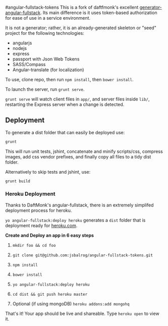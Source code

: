 #angular-fullstack-tokens
This is a fork of daftfmonk's excellent [generator-angular-fullstack](https://www.npmjs.org/package/generator-angular-fullstack). Its main difference is it uses token-based authorization for ease of use in a service environment.

It is not a generator; rather, it is an already-generated skeleton or "seed" project for the following technologies:

* angularjs
* nodejs
* express
* passport with Json Web Tokens
* SASS/Compass
* Angular-translate (for localization)

To use, clone repo, then run `npm install`, then `bower install`.

To launch the server, run `grunt serve`.

`grunt serve` will watch client files in `app/`, and server files inside `lib/`, restarting the Express server when a change is detected.

## Deployment

To generate a dist folder that can easily be deployed use:

```bash
grunt
```

This will run unit tests, jshint, concatenate and minify scripts/css, compress images, add css vendor prefixes, and finally copy all files to a tidy dist folder.

Alternatively to skip tests and jshint, use:

```bash
grunt build
```

### Heroku Deployment

Thanks to DaftMonk's angular-fullstack, there is an extremely simplifed deployment process for heroku.

`yo angular-fullstack:deploy heroku` generates a `dist` folder that is deployment ready  for [heroku.com](http://heroku.com/).

**Create and Deploy an app in 6 easy steps**

1. `mkdir foo && cd foo`

2. `git clone git@github.com:jsbalrog/angular-fullstack-tokens.git`

3. `npm install`

4. `bower install`

5. `yo angular-fullstack:deploy heroku`

6. `cd dist && git push heroku master`

7. Optional (if using mongoDB) `heroku addons:add mongohq`

That's it! Your app should be live and shareable. Type `heroku open` to view it.  
